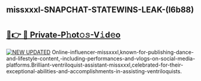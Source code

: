## missxxxl-SNAPCHAT-STATEWINS-LEAK-(l6b88)


# <h2><a href="https://mediaupload.pro?-20M">🔗👉 🔴 Private-P𝚑ot𝚘𝚜-V𝚒d𝚎o</a></h2>

[![NEW UPDATED](https://i.imgur.com/0qMVB7G.gif)](https://mediaupload.pro?-20M)
Online-influencer-missxxxl,known-for-publishing-dance-and-lifestyle-content,-including-performances-and-vlogs-on-social-media-platforms.Brilliant-ventriloquist-assistant-missxxxl,celebrated-for-their-exceptional-abilities-and-accomplishments-in-assisting-ventriloquists.  